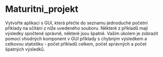 # Maturitni_projekt

Vytvořte aplikaci s GUI, která přečte do seznamu jednoduché početní příklady na sčítání z níže uvedeného souboru. Některé z příkladů mají výsledky spočtené správně, některé jsou špatně. Vaším úkolem je zobrazit pomocí vhodných komponent v GUI příklady s chybným výsledkem a celkovou statistiku - počet příkladů celkem, počet správných a počet špatných výsledků.
